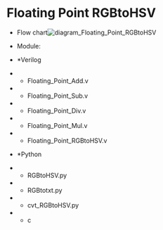 # Floating Point RGBtoHSV

* Flow chart![diagram_Floating_Point_RGBtoHSV](https://user-images.githubusercontent.com/53068735/112702718-18c2fc80-8ec7-11eb-83e0-67bb0b620b7a.png)

* Module: 
* *Verilog
* * Floating_Point_Add.v
* * Floating_Point_Sub.v
* * Floating_Point_Div.v
* * Floating_Point_Mul.v
* * Floating_Point_RGBtoHSV.v

* *Python 
* * RGBtoHSV.py
* * RGBtotxt.py
* * cvt_RGBtoHSV.py
* * c
